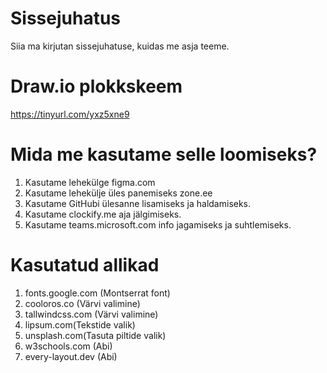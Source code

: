 # Sissejuhatus
Siia ma kirjutan sissejuhatuse, kuidas me asja teeme.

# Draw.io plokkskeem
https://tinyurl.com/yxz5xne9

# Mida me kasutame selle loomiseks?
1. Kasutame lehekülge figma.com
2. Kasutame lehekülje üles panemiseks zone.ee
3. Kasutame GitHubi ülesanne lisamiseks ja haldamiseks.
4. Kasutame clockify.me aja jälgimiseks.
5. Kasutame teams.microsoft.com info jagamiseks ja suhtlemiseks.

# Kasutatud allikad 
1) fonts.google.com (Montserrat font) 
2) cooloros.co (Värvi valimine)
3) tallwindcss.com (Värvi valimine)
4) lipsum.com(Tekstide valik)
5) unsplash.com(Tasuta piltide valik)
6) w3schools.com (Abi)
7) every-layout.dev (Abi)

